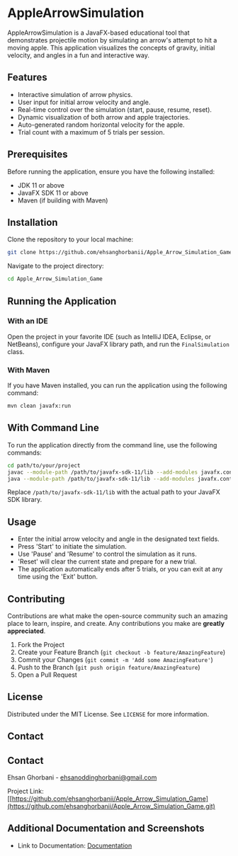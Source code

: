 # AppleArrowSimulation

AppleArrowSimulation is a JavaFX-based educational tool that demonstrates projectile motion by simulating an arrow's attempt to hit a moving apple. This application visualizes the concepts of gravity, initial velocity, and angles in a fun and interactive way.

## Features

- Interactive simulation of arrow physics.
- User input for initial arrow velocity and angle.
- Real-time control over the simulation (start, pause, resume, reset).
- Dynamic visualization of both arrow and apple trajectories.
- Auto-generated random horizontal velocity for the apple.
- Trial count with a maximum of 5 trials per session.

## Prerequisites

Before running the application, ensure you have the following installed:
- JDK 11 or above
- JavaFX SDK 11 or above
- Maven (if building with Maven)

## Installation

Clone the repository to your local machine:

```sh
git clone https://github.com/ehsanghorbanii/Apple_Arrow_Simulation_Game.git
```
Navigate to the project directory:

```sh
cd Apple_Arrow_Simulation_Game
```

## Running the Application

### With an IDE
Open the project in your favorite IDE (such as IntelliJ IDEA, Eclipse, or NetBeans), configure your JavaFX library path, and run the `FinalSimulation` class.

### With Maven
If you have Maven installed, you can run the application using the following command:

```bash
mvn clean javafx:run
```

## With Command Line
To run the application directly from the command line, use the following commands:

```sh
cd path/to/your/project
javac --module-path /path/to/javafx-sdk-11/lib --add-modules javafx.controls,javafx.fxml -d out $(find src -name "*.java")
java --module-path /path/to/javafx-sdk-11/lib --add-modules javafx.controls,javafx.fxml -cp out com.example.applearrowsimulation.FinalSimulation
```
Replace `/path/to/javafx-sdk-11/lib` with the actual path to your JavaFX SDK library.
## Usage

- Enter the initial arrow velocity and angle in the designated text fields.
- Press 'Start' to initiate the simulation.
- Use 'Pause' and 'Resume' to control the simulation as it runs.
- 'Reset' will clear the current state and prepare for a new trial.
- The application automatically ends after 5 trials, or you can exit at any time using the 'Exit' button.

## Contributing

Contributions are what make the open-source community such an amazing place to learn, inspire, and create. Any contributions you make are **greatly appreciated**.

1. Fork the Project
2. Create your Feature Branch (`git checkout -b feature/AmazingFeature`)
3. Commit your Changes (`git commit -m 'Add some AmazingFeature'`)
4. Push to the Branch (`git push origin feature/AmazingFeature`)
5. Open a Pull Request

## License

Distributed under the MIT License. See `LICENSE` for more information.

## Contact

## Contact

Ehsan Ghorbani - [ehsanoddinghorbani@gmail.com](mailto:ehsanoddinghorbani@gmail.com)

Project Link: [[https://github.com/ehsanghorbanii/Apple_Arrow_Simulation_Game](https://github.com/ehsanghorbanii/Apple_Arrow_Simulation_Game.git)

## Additional Documentation and Screenshots

- Link to Documentation: [Documentation](Manual)





